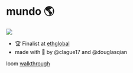 # mundo 🌎

<img src="https://storage.googleapis.com/ethglobal-api-production/projects%2Fwh4t0%2Fimages%2FScreen%20Shot%202022-11-06%20at%202.01.19%20AM.png"/>

- 🏆 Finalist at [ethglobal](https://ethglobal.com/showcase/mundo-wh4t0)
- made with 💚 by @clague17 and @douglasqian

loom [walkthrough](https://www.loom.com/share/2fc4bd9521ab481da8380439be8efe33)
